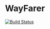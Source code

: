 # WayFarer
[![Build Status](https://travis-ci.org/victorkarangwa4/WayFarer.svg?branch=develop)](https://travis-ci.org/victorkarangwa4/WayFarer)